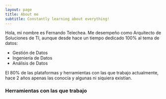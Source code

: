```yaml
---
layout: page
title: About me
subtitle: Constantly learning about everything!
---
```


Hola, mi nombre es Fernando Telechea. Me desempeño como Arquitecto de Soluciones de TI, aunque desde hace un tiempo dedicado 100% al tema de datos:

- Gestión de Datos
- Ingeniería de Datos
- Análisis de Datos

El 80% de las plataformas y herramientas con las que trabajo actualmente, hace 2 años apenas las conocía y algunas ni siquiera existían. 

### Herramientas con las que trabajo


